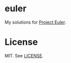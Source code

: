 # euler

My solutions for [Project Euler](http://projecteuler.net/).

# License

MIT. See [LICENSE](LICENSE).

